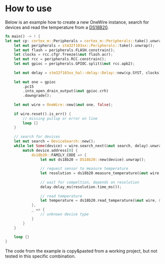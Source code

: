 # How to use
Below is an example how to create a new OneWire instance, search for devices and read the temperature from a [DS18B20](https://www.google.com/url?sa=t&rct=j&q=&esrc=s&source=web&cd=1&cad=rja&uact=8&ved=0ahUKEwjY3ZaK3ZTcAhUwb5oKHeW1AaYQFghhMAA&url=https%3A%2F%2Fdatasheets.maximintegrated.com%2Fen%2Fds%2FDS18B20.pdf&usg=AOvVaw1BHiiWuK-ej9DummvLpx8c). 

```rust
fn main() -> ! {
let mut cp: cortex_m::Peripherals = cortex_m::Peripherals::take().unwrap();
    let mut peripherals = stm32f103xx::Peripherals::take().unwrap();
    let mut flash = peripherals.FLASH.constrain();
    let clocks = rcc.cfgr.freeze(&mut flash.acr);
    let mut rcc = peripherals.RCC.constrain();
    let mut gpioc = peripherals.GPIOC.split(&mut rcc.apb2);
    
    let mut delay = stm32f103xx_hal::delay::Delay::new(cp.SYST, clocks);
    
    let mut one = gpioc
        .pc15
        .into_open_drain_output(&mut gpioc.crh)
        .downgrade();
        
    let mut wire = OneWire::new(&mut one, false);
    
    if wire.reset().is_err() {
        // missing pullup or error on line
        loop {}
    }
    
    // search for devices
    let mut search = DeviceSearch::new();
    while let Some(device) = wire.search_next(&mut search, delay).unwrap() {
        match device.address[0] {
            ds18b20::FAMILY_CODE => {
                let mut ds18b20 = DS18b20::new(device).unwrap();
                
                // request sensor to measure temperature
                let resolution = ds18b20.measure_temperature(&mut wire, &mut delay).unwrap();
                
                // wait for compeltion, depends on resolution 
                delay.delay_ms(resolution.time_ms());
                
                // read temperature
                let temperature = ds18b20.read_temperature(&mut wire, &mut delay).unwrap();
            },
            _ => {
                // unknown device type            
            }
        }
    }
    
    loop {}
}
```
The code from the example is copy&pasted from a working project, but not tested in this specific combination. 
